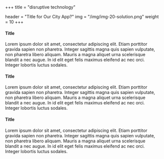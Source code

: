 +++
title = "disruptive technology"

header = "Title for Our City App?"
img = "/img/img-20-solution.png"
weight = 10
+++
#### Title

Lorem ipsum dolor sit amet, consectetur adipiscing elit. Etiam porttitor gravida sapien non pharetra. Integer sagittis magna quis sapien vulputate, non pharetra libero aliquam. Mauris a magna aliquet urna scelerisque blandit a nec augue. In id elit eget felis maximus eleifend ac nec orci. Integer lobortis luctus sodales.


#### Title

Lorem ipsum dolor sit amet, consectetur adipiscing elit. Etiam porttitor gravida sapien non pharetra. Integer sagittis magna quis sapien vulputate, non pharetra libero aliquam. Mauris a magna aliquet urna scelerisque blandit a nec augue. In id elit eget felis maximus eleifend ac nec orci. Integer lobortis luctus sodales.

#### Title

Lorem ipsum dolor sit amet, consectetur adipiscing elit. Etiam porttitor gravida sapien non pharetra. Integer sagittis magna quis sapien vulputate, non pharetra libero aliquam. Mauris a magna aliquet urna scelerisque blandit a nec augue. In id elit eget felis maximus eleifend ac nec orci. Integer lobortis luctus sodales.
